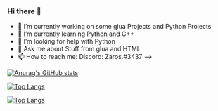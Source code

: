 ### Hi there 👋

- 🔭 I’m currently working on some glua Projects and Python Projects
- 🌱 I’m currently learning Python and C++
- 🤔 I’m looking for help with Python
- 💬 Ask me about Stuff from glua and HTML
- 📫 How to reach me: Discord: Zaros.#3437
-->

[![Anurag's GitHub stats](https://github-readme-stats.vercel.app/api?username=sozialstunde)](https://github.com/anuraghazra/github-readme-stats)

[![Top Langs](https://github-readme-stats.vercel.app/api/top-langs/?username=sozialstunde&exclude_repo=github-readme-stats,anuraghazra.github.io)](https://github.com/anuraghazra/github-readme-stats)

[![Top Langs](https://github-readme-stats.vercel.app/api/top-langs/?username=sozialstunde)](https://github.com/anuraghazra/github-readme-stats)
